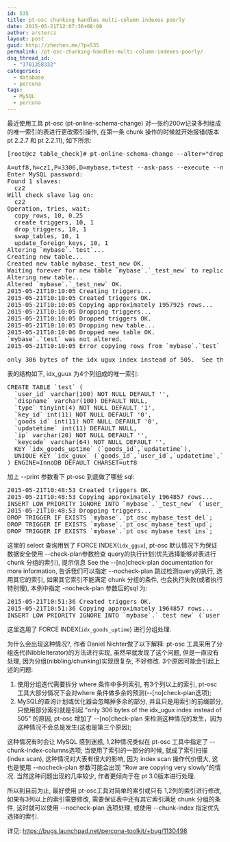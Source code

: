```yaml
---
id: 535
title: pt-osc chunking handles multi-column indexes poorly
date: 2015-05-21T12:07:36+08:00
author: arstercz
layout: post
guid: http://zhechen.me/?p=535
permalink: /pt-osc-chunking-handles-multi-column-indexes-poorly/
dsq_thread_id:
  - "3781358332"
categories:
  - database
  - percona
tags:
  - MySQL
  - percona
---
```

最近使用工具 pt-osc (pt-online-schema-change) 对一张约200w记录多列组成的唯一索引的表进行更改索引操作, 在第一条 chunk 操作的时候就开始报错(版本 pt 2.2.7 和 pt 2.2.11), 如下所示:
<pre>
[root@cz table_check]# pt-online-schema-change --alter="drop key idx_guux, add unique key idx_ugux(user_id,goods_id,updatetime,keycode)" 

A=utf8,h=cz1,P=3306,D=mybase,t=test --ask-pass --execute --nocheck-replication-filters
Enter MySQL password: 
Found 1 slaves:
  cz2
Will check slave lag on:
  cz2
Operation, tries, wait:
  copy_rows, 10, 0.25
  create_triggers, 10, 1
  drop_triggers, 10, 1
  swap_tables, 10, 1
  update_foreign_keys, 10, 1
Altering `mybase`.`test`...
Creating new table...
Created new table mybase._test_new OK.
Waiting forever for new table `mybase`.`_test_new` to replicate to cz2...
Altering new table...
Altered `mybase`.`_test_new` OK.
2015-05-21T10:10:05 Creating triggers...
2015-05-21T10:10:05 Created triggers OK.
2015-05-21T10:10:05 Copying approximately 1957925 rows...
2015-05-21T10:10:05 Dropping triggers...
2015-05-21T10:10:05 Dropped triggers OK.
2015-05-21T10:10:05 Dropping new table...
2015-05-21T10:10:06 Dropped new table OK.
`mybase`.`test` was not altered.
2015-05-21T10:10:05 Error copying rows from `mybase`.`test` to `mybase`.`_test_new`: 2015-05-21T10:10:05 Error copying rows at chunk 1 of mybase.test because MySQL used 

only 306 bytes of the idx_ugux index instead of 505.  See the --[no]check-plan documentation for more information.
</pre>
<!--more-->


表的结构如下, idx_guux 为4个列组成的唯一索引:
<pre>
CREATE TABLE `test` (
  `user_id` varchar(100) NOT NULL DEFAULT '',
  `dispname` varchar(100) DEFAULT NULL,
  `type` tinyint(4) NOT NULL DEFAULT '1',
  `key_id` int(11) NOT NULL DEFAULT '0',
  `goods_id` int(11) NOT NULL DEFAULT '0',
  `updatetime` int(11) DEFAULT NULL,
  `ip` varchar(20) NOT NULL DEFAULT '',
  `keycode` varchar(64) NOT NULL DEFAULT '',
  KEY `idx_goods_uptime` (`goods_id`,`updatetime`),
  UNIQUE KEY `idx_guux` (`goods_id`,`user_id`,`updatetime`,`keycode`)
) ENGINE=InnoDB DEFAULT CHARSET=utf8
</pre>

加上 --print 参数看下 pt-osc 到底做了哪些 sql:
<pre>
2015-05-21T10:48:53 Created triggers OK.
2015-05-21T10:48:53 Copying approximately 1964857 rows...
INSERT LOW_PRIORITY IGNORE INTO `mybase`.`_test_new` (`user_id`, `dispname`, `type`, `key_id`, `goods_id`, `updatetime`, `ip`, `keycode`) SELECT `user_id`, `dispname`, `type`, `key_id`, `goods_id`, `updatetime`, `ip`, `keycode` FROM `mybase`.`test` FORCE INDEX(`idx_guux`) WHERE ((`goods_id` > ?) OR (`goods_id` = ? AND `user_id` > ?) OR (`goods_id` = ? AND `user_id` = ? AND ((? IS NULL AND `updatetime` IS NOT NULL) OR (`updatetime` > ?))) OR (`goods_id` = ? AND `user_id` = ? AND ((? IS NULL AND `updatetime` IS NULL) OR (`updatetime` = ?)) AND `keycode` >= ?)) AND ((`goods_id` < ?) OR (`goods_id` = ? AND `user_id` < ?) OR (`goods_id` = ? AND `user_id` = ? AND ((? IS NOT NULL AND `updatetime` IS NULL) OR (`updatetime` < ?))) OR (`goods_id` = ? AND `user_id` = ? AND ((? IS NULL AND `updatetime` IS NULL) OR (`updatetime` = ?)) AND `keycode` <= ?)) LOCK IN SHARE MODE /*pt-online-schema-change 7135 copy nibble*/ SELECT /*!40001 SQL_NO_CACHE */ `goods_id`, `goods_id`, `user_id`, `goods_id`, `user_id`, `updatetime`, `updatetime`, `goods_id`, `user_id`, `updatetime`, `updatetime`, `keycode` FROM `mybase`.`test` FORCE INDEX(`idx_guux`) WHERE ((`goods_id` > ?) OR (`goods_id` = ? AND `user_id` > ?) OR (`goods_id` = ? AND `user_id` = ? AND ((? IS NULL AND `updatetime` IS NOT NULL) OR (`updatetime` > ?))) OR (`goods_id` = ? AND `user_id` = ? AND ((? IS NULL AND `updatetime` IS NULL) OR (`updatetime` = ?)) AND `keycode` >= ?)) ORDER BY `goods_id`, `user_id`, `updatetime`, `keycode` LIMIT ?, 2 /*next chunk boundary*/
2015-05-21T10:48:53 Dropping triggers...
DROP TRIGGER IF EXISTS `mybase`.`pt_osc_mybase_test_del`;
DROP TRIGGER IF EXISTS `mybase`.`pt_osc_mybase_test_upd`;
DROP TRIGGER IF EXISTS `mybase`.`pt_osc_mybase_test_ins`;
</pre>

这里的 select 查询用到了 FORCE INDEX(`idx_ggux`), pt-osc 默认情况下为保证数据安全使用 --check-plan参数检查 query的执行计划(优先选择能够对表进行 chunk 分组的索引), 提示信息  See the --[no]check-plan documentation for more information, 告诉我们可以指定 --nocheck-plan 跳过检测query的执行, 选用其它的索引, 如果其它索引不能满足 chunk 分组的条件, 也会执行失败(或者执行特别慢), 本例中指定 -nocheck-plan 参数后的sql 为:
<pre>
2015-05-21T10:51:36 Created triggers OK.
2015-05-21T10:51:36 Copying approximately 1964857 rows...
INSERT LOW_PRIORITY IGNORE INTO `mybase`.`_test_new` (`user_id`, `dispname`, `type`, `key_id`, `goods_id`, `updatetime`, `ip`, `keycode`) SELECT `user_id`, `dispname`, `type`, `key_id`, `goods_id`, `updatetime`, `ip`, `keycode` FROM`mybase`.`test` FORCE INDEX(`idx_goods_uptime`) WHERE ((`goods_id` > ?) OR (`goods_id` = ? AND (? IS NULL OR `updatetime` >= ?))) AND ((`goods_id` < ?) OR (`goods_id` = ? AND (? IS NULL OR `updatetime` <= ?))) LOCK IN SHARE MODE /*pt-online-schema-change 23939 copy nibble*/SELECT /*!40001 SQL_NO_CACHE */ `goods_id`, `goods_id`, `updatetime`, `updatetime` FROM `mybase`.`test` FORCE INDEX(`idx_goods_uptime`) WHERE ((`goods_id` > ?) OR (`goods_id` = ? AND (? IS NULL OR `updatetime` >= ?))) ORDER BY `goods_id`, `updatetime` LIMIT ?, 2 /*next chunk boundary*/
</pre>

这里选用了 FORCE INDEX(`idx_goods_uptime`) 进行分组处理.

为什么会出现这种情况?, 作者 Daniel Nichter做了以下解释:
pt-osc 工具采用了分组迭代(NibbleIterator)的方法进行实现, 虽然早就发现了这个问题, 但是一直没有处理, 因为分组(nibbling/chunking)实现很复杂, 不好修改. 3个原因可能会引起上述的问题:

1. 使用分组迭代需要拆分 where 条件中多列索引, 有3个列以上的索引, pt-osc工具大部分情况下会对where 条件做多余的预测(--[no]check-plan选项);
2. MySQL的查询计划或优化器会忽略掉多余的部分, 并且只是用索引的前缀部分, 只使用部分索引就是引起 "only 306 bytes of the idx_ugux index instead of 505" 的原因, pt-osc 增加了 --[no]check-plan 来检测这种情况的发生，因为这种情况不会总是发生(这也是第三个原因);

这种情况有时会让 MySQL 感到迷惑, 1,2种情况类似在 pt-osc 工具中指定了 --chunk-index-columns选项; 当使用了索引的一部分的时候, 就成了索引扫描(index scan), 这种情况对大表有很大的影响, 因为 index scan 操作代价很大, 这也是使用 --nocheck-plan 参数可能会出现 "Row are copying very slowly"的情况. 当然这种问题出现的几率较少, 作者更倾向于在 pt 3.0版本进行处理.

所以到目前为止, 最好使用 pt-osc工具对简单的索引或只有 1,2列的索引进行修改, 如果有3列以上的索引需要修改, 需要保证表中还有其它索引满足 chunk 分组的条件, 这时就可以使用 --nocheck-plan 选项处理, 或使用 --chunk-index 指定优先选择的索引.

详见: <a href="https://bugs.launchpad.net/percona-toolkit/+bug/1130498">https://bugs.launchpad.net/percona-toolkit/+bug/1130498</a>
